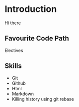 # Introduction
Hi there

## Favourite Code Path
Electives

## Skills
* Git
* Github
* Html
* Markdown
* Killing history using git rebase
